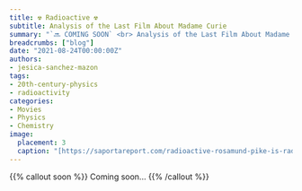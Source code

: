 ```yaml
---
title: ☢️ Radioactive ☢️
subtitle: Analysis of the Last Film About Madame Curie
summary: "`🔜 COMING SOON` <br> Analysis of the Last Film About Madame Curie."
breadcrumbs: ["blog"]
date: "2021-08-24T00:00:00Z"
authors:
- jesica-sanchez-mazon
tags:
- 20th-century-physics
- radioactivity
categories:
- Movies
- Physics
- Chemistry
image:
  placement: 3
  caption: "[https://saportareport.com/radioactive-rosamund-pike-is-radiant-in-role-of-madame-curie-2/columnists/eleanor/](https://saportareport.com/radioactive-rosamund-pike-is-radiant-in-role-of-madame-curie-2/columnists/eleanor/)"
---
```


{{% callout soon %}}
Coming soon...
{{% /callout %}}